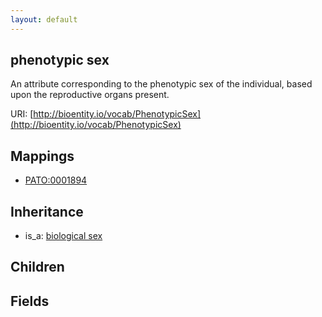 ```yaml
---
layout: default
---
```


## phenotypic sex


An attribute corresponding to the phenotypic sex of the individual, based upon the reproductive organs present.

URI: [http://bioentity.io/vocab/PhenotypicSex](http://bioentity.io/vocab/PhenotypicSex)
## Mappings

 * [PATO:0001894](http://purl.obolibrary.org/obo/PATO_0001894)

## Inheritance

 *  is_a: [biological sex](BiologicalSex.html)

## Children



## Fields

